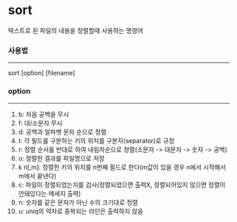 # sort
텍스트로 된 파일의 내용을 정렬할때 사용하는 명령어

### 사용법
---
sort [option] [filename]

### option
---
1. b: 처음 공백을 무시
2. f: 대/소문자 무시
3. d: 공백과 알파벳 문자 순으로 정렬
4. t: 각 필드를 구분하는 키의 위치를 구분자(separator)로 규정
5. r: 정렬 순서를 반대로 하여 내림차순으로 정렬(소문자 -> 대문자 -> 숫자 -> 공백)
6. o: 정렬한 결과를 파일명으로 저장
7. k n[,m]: 정렬한 키의 위치를 n번째 필드로 한다(m값이 있을 경우 n에서 시작해서 m에서 끝낸다)
8. c: 파일이 정렬되었는지를 검사(정렬되었으면 출력X, 정렬되어있지 않으면 정렬이 안돼있다는 메세지 출력)
9. n: 숫자를 같은 문자가 아닌 수의 크기대로 정렬
10. u: uniq의 약자로 중복되는 라인은 출력하지 않음